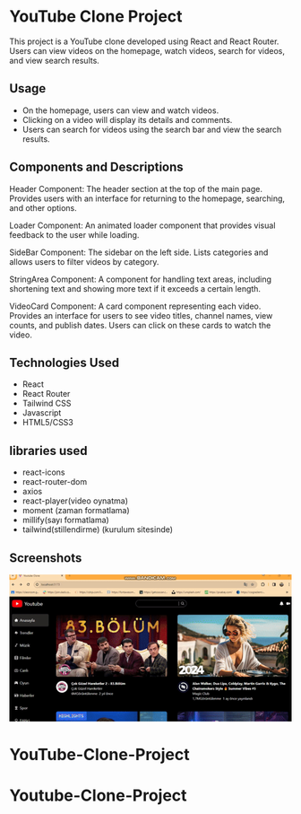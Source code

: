 <h1>YouTube Clone Project</h1>

This project is a YouTube clone developed using React and React Router. Users can view videos on the homepage, watch videos, search for videos, and view search results.

<h2> Usage</h2>

- On the homepage, users can view and watch videos.
- Clicking on a video will display its details and comments.
- Users can search for videos using the search bar and view the search results.

<h2>Components and Descriptions </h2>

Header Component:
The header section at the top of the main page. Provides users with an interface for returning to the homepage, searching, and other options.

Loader Component:
An animated loader component that provides visual feedback to the user while loading.

SideBar Component:
The sidebar on the left side. Lists categories and allows users to filter videos by category.

StringArea Component:
A component for handling text areas, including shortening text and showing more text if it exceeds a certain length.

VideoCard Component:
A card component representing each video. Provides an interface for users to see video titles, channel names, view counts, and publish dates. Users can click on these cards to watch the video.

<h2> Technologies Used</h2>

- React
- React Router
- Tailwind CSS
- Javascript
- HTML5/CSS3

<h2>libraries used </h2>

- react-icons
- react-router-dom
- axios
- react-player(video oynatma)
- moment (zaman formatlama)
- millify(sayı formatlama)
- tailwind(stillendirme) (kurulum sitesinde)

<h2>Screenshots</h2>

![](/public/Youtube%20Clone.gif)
# YouTube-Clone-Project
# Youtube-Clone-Project
